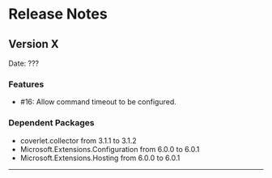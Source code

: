 # Release Notes

## Version X

Date: ???

### Features

- #16: Allow command timeout to be configured.

### Dependent Packages

- coverlet.collector from 3.1.1 to 3.1.2
- Microsoft.Extensions.Configuration from 6.0.0 to 6.0.1
- Microsoft.Extensions.Hosting from 6.0.0 to 6.0.1

---


